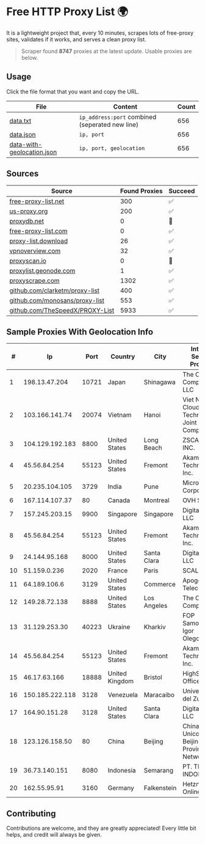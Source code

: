 
# Free HTTP Proxy List 🌍

It is a lightweight project that, every 10 minutes, scrapes lots of free-proxy sites, validates if it works, and serves a clean proxy list.


> Scraper found **8747** proxies at the latest update. Usable proxies are below.

## Usage

Click the file format that you want and copy the URL.


|File|Content|Count|
|----|-------|-----|
|[data.txt](https://raw.githubusercontent.com/themiralay/Proxy-List-World/master/data.txt)|`ip_address:port` combined (seperated new line)|656|
|[data.json](https://raw.githubusercontent.com/themiralay/Proxy-List-World/master/data.json)|`ip, port`|656|
|[data-with-geolocation.json](https://raw.githubusercontent.com/themiralay/Proxy-List-World/master/data-with-geolocation.json)|`ip, port, geolocation`|656|

## Sources

|Source|Found Proxies|Succeed|
|------|-------------|-------|
|[free-proxy-list.net](https://free-proxy-list.net)|300|✅|
|[us-proxy.org](https://www.us-proxy.org)|200|✅|
|[proxydb.net](http://proxydb.net)|0|🚫|
|[free-proxy-list.com](https://free-proxy-list.com/?page=&port=&type%5B%5D=http&type%5B%5D=https&up_time=0&search=Search)|0|✅|
|[proxy-list.download](https://www.proxy-list.download/HTTP)|26|✅|
|[vpnoverview.com](https://vpnoverview.com/privacy/anonymous-browsing/free-proxy-servers)|32|✅|
|[proxyscan.io](https://www.proxyscan.io)|0|🚫|
|[proxylist.geonode.com](https://proxylist.geonode.com/api/proxy-list?limit=300&page=1&sort_by=lastChecked&sort_type=desc&protocols=http,https)|1|✅|
|[proxyscrape.com](https://api.proxyscrape.com/v2/?request=displayproxies&protocol=http&timeout=10000&country=all&ssl=all&anonymity=all)|1302|✅|
|[github.com/clarketm/proxy-list](https://raw.githubusercontent.com/clarketm/proxy-list/master/proxy-list-raw.txt)|400|✅|
|[github.com/monosans/proxy-list](https://raw.githubusercontent.com/monosans/proxy-list/main/proxies/http.txt)|553|✅|
|[github.com/TheSpeedX/PROXY-List](https://raw.githubusercontent.com/TheSpeedX/PROXY-List/master/http.txt)|5933|✅|


## Sample Proxies With Geolocation Info

|#|Ip|Port|Country|City|Internet Service Provider|
|-|--|----|-------|----|-------------------------|
|1|198.13.47.204|10721|Japan|Shinagawa|The Constant Company, LLC|
|2|103.166.141.74|20074|Vietnam|Hanoi|Viet NAM Cloud Technology Joint Stock Company|
|3|104.129.192.183|8800|United States|Long Beach|ZSCALER, INC.|
|4|45.56.84.254|55123|United States|Fremont|Akamai Technologies, Inc.|
|5|20.235.104.105|3729|India|Pune|Microsoft Corporation|
|6|167.114.107.37|80|Canada|Montreal|OVH SAS|
|7|157.245.203.15|9900|Singapore|Singapore|DigitalOcean, LLC|
|8|45.56.84.254|55123|United States|Fremont|Akamai Technologies, Inc.|
|9|24.144.95.168|8000|United States|Santa Clara|DigitalOcean, LLC|
|10|51.159.0.236|2020|France|Paris|SCALEWAY|
|11|64.189.106.6|3129|United States|Commerce|Apogee Telecom Inc.|
|12|149.28.72.138|8888|United States|Los Angeles|The Constant Company|
|13|31.129.253.30|40223|Ukraine|Kharkiv|FOP Samoilenko Igor Olegovich|
|14|45.56.84.254|55123|United States|Fremont|Akamai Technologies, Inc.|
|15|46.17.63.166|18888|United Kingdom|Bristol|HighSpeed Office Limited|
|16|150.185.222.118|3128|Venezuela|Maracaibo|Universidad del Zulia|
|17|164.90.151.28|3128|United States|Santa Clara|DigitalOcean, LLC|
|18|123.126.158.50|80|China|Beijing|China Unicom Beijing Province Network|
|19|36.73.140.151|8080|Indonesia|Semarang|PT. TELKOM INDONESIA|
|20|162.55.95.91|3160|Germany|Falkenstein|Hetzner Online GmbH|



## Contributing

Contributions are welcome, and they are greatly appreciated! Every
little bit helps, and credit will always be given.

